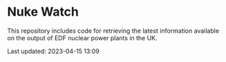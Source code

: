 # Nuke Watch

This repository includes code for retrieving the latest information available on the output of EDF nuclear power plants in the UK.

Last updated: 2023-04-15 13:09